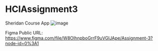 # HCIAssignment3
Sheridan Course App
![image](https://user-images.githubusercontent.com/38020285/160958012-58ece0ab-bf33-430a-bcc0-a55ea3e6a7d8.png)

Figma Public URL: https://www.figma.com/file/W8OlhnpboGrrF9uVGlJApe/Assignment-3?node-id=0%3A1

